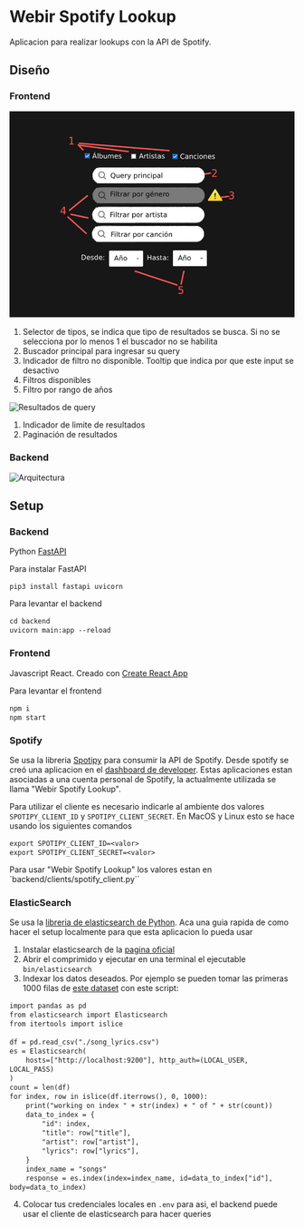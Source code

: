 # Webir Spotify Lookup

Aplicacion para realizar lookups con la API de Spotify.

## Diseño

### Frontend

![UI con requisitos](diseño-front.jpg)

1. Selector de tipos, se indica que tipo de resultados se busca. Si no se selecciona por lo menos 1 el buscador no se habilita
2. Buscador principal para ingresar su query
3. Indicador de filtro no disponible. Tooltip que indica por que este input se desactivo
4. Filtros disponibles
5. Filtro por rango de años

![Resultados de query](diseño-front-resultados.jpg)

1. Indicador de limite de resultados
2. Paginación de resultados

### Backend

![Arquitectura](diseño-back.png)

## Setup

### Backend

Python [FastAPI](https://fastapi.tiangolo.com/)

Para instalar FastAPI

```
pip3 install fastapi uvicorn
```

Para levantar el backend

```
cd backend
uvicorn main:app --reload
```

### Frontend

Javascript React. Creado con [Create React App](https://facebook.github.io/create-react-app)

Para levantar el frontend

```
npm i
npm start
```

### Spotify

Se usa la libreria [Spotipy](https://spotipy.readthedocs.io/en/2.22.1/) para consumir la API de Spotify. Desde spotify se creó una aplicacion en el [dashboard de developer](https://developer.spotify.com/dashboard). Estas aplicaciones estan asociadas a una cuenta personal de Spotify, la actualmente utilizada se llama "Webir Spotify Lookup".

Para utilizar el cliente es necesario indicarle al ambiente dos valores `SPOTIPY_CLIENT_ID` y `SPOTIPY_CLIENT_SECRET`. En MacOS y Linux esto se hace usando los siguientes comandos

```
export SPOTIPY_CLIENT_ID=<valor>
export SPOTIPY_CLIENT_SECRET=<valor>
```

Para usar "Webir Spotify Lookup" los valores estan en `backend/clients/spotify_client.py``

### ElasticSearch

Se usa la [libreria de elasticsearch de Python](https://elasticsearch-py.readthedocs.io/). Aca una guia rapida de como hacer el setup localmente para que esta aplicacion lo pueda usar

1. Instalar elasticsearch de la [pagina oficial](https://www.elastic.co/downloads/elasticsearch)
2. Abrir el comprimido y ejecutar en una terminal el ejecutable `bin/elasticsearch`
3. Indexar los datos deseados. Por ejemplo se pueden tomar las primeras 1000 filas de [este dataset](https://www.kaggle.com/datasets/carlosgdcj/genius-song-lyrics-with-language-information) con este script:

```
import pandas as pd
from elasticsearch import Elasticsearch
from itertools import islice

df = pd.read_csv("./song_lyrics.csv")
es = Elasticsearch(
    hosts=["http://localhost:9200"], http_auth=(LOCAL_USER, LOCAL_PASS)
)
count = len(df)
for index, row in islice(df.iterrows(), 0, 1000):
    print("working on index " + str(index) + " of " + str(count))
    data_to_index = {
        "id": index,
        "title": row["title"],
        "artist": row["artist"],
        "lyrics": row["lyrics"],
    }
    index_name = "songs"
    response = es.index(index=index_name, id=data_to_index["id"], body=data_to_index)

```

4. Colocar tus credenciales locales en `.env` para asi, el backend puede usar el cliente de elasticsearch para hacer queries
